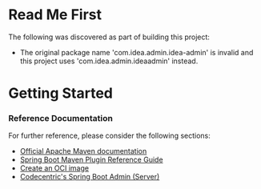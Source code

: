 # Read Me First
The following was discovered as part of building this project:

* The original package name 'com.idea.admin.idea-admin' is invalid and this project uses 'com.idea.admin.ideaadmin' instead.

# Getting Started

### Reference Documentation
For further reference, please consider the following sections:

* [Official Apache Maven documentation](https://maven.apache.org/guides/index.html)
* [Spring Boot Maven Plugin Reference Guide](https://docs.spring.io/spring-boot/docs/2.6.6/maven-plugin/reference/html/)
* [Create an OCI image](https://docs.spring.io/spring-boot/docs/2.6.6/maven-plugin/reference/html/#build-image)
* [Codecentric's Spring Boot Admin (Server)](https://codecentric.github.io/spring-boot-admin/current/#getting-started)

